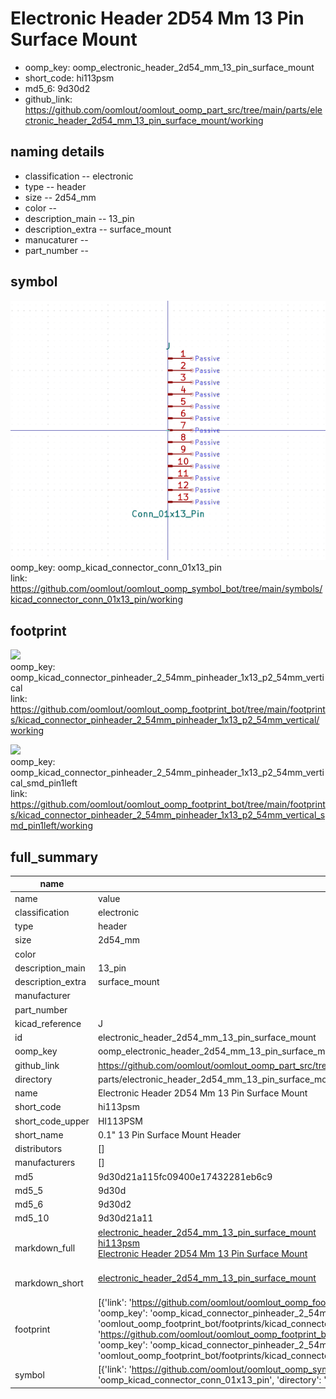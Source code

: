 # Electronic Header 2D54 Mm 13 Pin Surface Mount

  
* oomp_key: oomp_electronic_header_2d54_mm_13_pin_surface_mount 
* short_code: hi113psm
* md5_6: 9d30d2  
* github_link: https://github.com/oomlout/oomlout_oomp_part_src/tree/main/parts/electronic_header_2d54_mm_13_pin_surface_mount/working  
## naming details
* classification -- electronic
* type -- header
* size -- 2d54_mm
* color -- 
* description_main -- 13_pin
* description_extra -- surface_mount
* manucaturer -- 
* part_number -- 



## symbol

![](symbol/0/working/working_600.png)  
oomp_key: oomp_kicad_connector_conn_01x13_pin  
link: https://github.com/oomlout/oomlout_oomp_symbol_bot/tree/main/symbols/kicad_connector_conn_01x13_pin/working  

## footprint

![](footprint/0/working/working_600.png)  
oomp_key: oomp_kicad_connector_pinheader_2_54mm_pinheader_1x13_p2_54mm_vertical  
link: https://github.com/oomlout/oomlout_oomp_footprint_bot/tree/main/footprints/kicad_connector_pinheader_2_54mm_pinheader_1x13_p2_54mm_vertical/working  

![](footprint/0/working/working_600.png)  
oomp_key: oomp_kicad_connector_pinheader_2_54mm_pinheader_1x13_p2_54mm_vertical_smd_pin1left  
link: https://github.com/oomlout/oomlout_oomp_footprint_bot/tree/main/footprints/kicad_connector_pinheader_2_54mm_pinheader_1x13_p2_54mm_vertical_smd_pin1left/working  

## full_summary
| name | value | 
| --- | --- | 
| name | value | 
| classification | electronic | 
| type | header | 
| size | 2d54_mm | 
| color |  | 
| description_main | 13_pin | 
| description_extra | surface_mount | 
| manufacturer |  | 
| part_number |  | 
| kicad_reference | J | 
| id | electronic_header_2d54_mm_13_pin_surface_mount | 
| oomp_key | oomp_electronic_header_2d54_mm_13_pin_surface_mount | 
| github_link | https://github.com/oomlout/oomlout_oomp_part_src/tree/main/parts/electronic_header_2d54_mm_13_pin_surface_mount/working | 
| directory | parts/electronic_header_2d54_mm_13_pin_surface_mount | 
| name | Electronic Header 2D54 Mm 13 Pin Surface Mount | 
| short_code | hi113psm | 
| short_code_upper | HI113PSM | 
| short_name | 0.1" 13 Pin Surface Mount Header | 
| distributors | [] | 
| manufacturers | [] | 
| md5 | 9d30d21a115fc09400e17432281eb6c9 | 
| md5_5 | 9d30d | 
| md5_6 | 9d30d2 | 
| md5_10 | 9d30d21a11 | 
| markdown_full | [electronic_header_2d54_mm_13_pin_surface_mount](https://github.com/oomlout/oomlout_oomp_part_src/tree/main/parts/electronic_header_2d54_mm_13_pin_surface_mount/working)<br>[hi113psm](https://github.com/oomlout/oomlout_oomp_part_src/tree/main/parts/electronic_header_2d54_mm_13_pin_surface_mount/working)<br>[Electronic Header 2D54 Mm 13 Pin Surface Mount](https://github.com/oomlout/oomlout_oomp_part_src/tree/main/parts/electronic_header_2d54_mm_13_pin_surface_mount/working)<br><br> | 
| markdown_short | [electronic_header_2d54_mm_13_pin_surface_mount](https://github.com/oomlout/oomlout_oomp_part_src/tree/main/parts/electronic_header_2d54_mm_13_pin_surface_mount/working)<br><br> | 
| footprint | [{'link': 'https://github.com/oomlout/oomlout_oomp_footprint_bot/tree/main/foootprntss/kicad_connector_pinheader_2_54mm_pinheader_1x13_p2_54mm_vertical', 'oomp_key': 'oomp_kicad_connector_pinheader_2_54mm_pinheader_1x13_p2_54mm_vertical', 'directory': 'oomlout_oomp_footprint_bot/footprints/kicad_connector_pinheader_2_54mm_pinheader_1x13_p2_54mm_vertical//working/working.kicad_mod'}, {'link': 'https://github.com/oomlout/oomlout_oomp_footprint_bot/tree/main/foootprntss/kicad_connector_pinheader_2_54mm_pinheader_1x13_p2_54mm_vertical_smd_pin1left', 'oomp_key': 'oomp_kicad_connector_pinheader_2_54mm_pinheader_1x13_p2_54mm_vertical_smd_pin1left', 'directory': 'oomlout_oomp_footprint_bot/footprints/kicad_connector_pinheader_2_54mm_pinheader_1x13_p2_54mm_vertical_smd_pin1left//working/working.kicad_mod'}] | 
| symbol | [{'link': 'https://github.com/oomlout/oomlout_oomp_symbol_bot/tree/main/symbols/kicad_connector_conn_01x13_pin', 'oomp_key': 'oomp_kicad_connector_conn_01x13_pin', 'directory': 'oomlout_oomp_symbol_bot/symbols/kicad_connector_conn_01x13_pin//working/working.kicad_sym'}] | 
